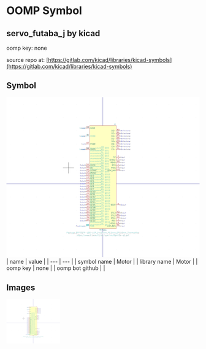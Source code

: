 # OOMP Symbol  
## servo_futaba_j  by kicad  
  
oomp key: none  
  
source repo at: [https://gitlab.com/kicad/libraries/kicad-symbols](https://gitlab.com/kicad/libraries/kicad-symbols)  
## Symbol  
  
[![working.png](working_600.png)](working.png)  
| name | value | 
| --- | --- | 
| symbol name | Motor | 
| library name | Motor | 
| oomp key | none | 
| oomp bot github |  | 
## Images  
  
[![working.png](working_140.png)](working.png)  
